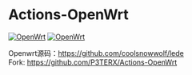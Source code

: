 # Actions-OpenWrt
[![OpenWrt](https://img.shields.io/github/actions/workflow/status/97xiami/Actions/cudy_tr3000.yml)](https://github.com/97xiami/Actions/actions/workflows/cudy_tr3000.yml)
[![OpenWrt](https://img.shields.io/github/actions/workflow/status/97xiami/Actions/x86_64.yml)](https://github.com/97xiami/Actions/actions/workflows/x86_64.yml)

Openwrt源码：https://github.com/coolsnowwolf/lede<br>
Fork: https://github.com/P3TERX/Actions-OpenWrt
